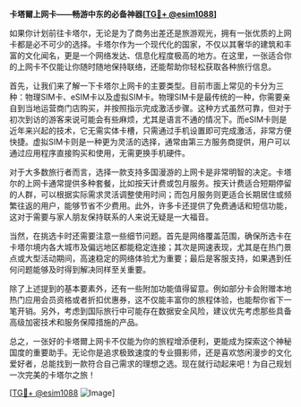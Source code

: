 **卡塔爾上网卡——畅游中东的必备神器[[TG💪+ @esim1088](https://t.me/s/esim1088)]**

如果你计划前往卡塔尔，无论是为了商务出差还是旅游观光，拥有一张优质的上网卡都是必不可少的选择。卡塔尔作为一个现代化的国家，不仅以其奢华的建筑和丰富的文化闻名，更是一个网络发达、信息化程度极高的地方。在这里，一张适合你的上网卡不仅能让你随时随地保持联络，还能帮助你轻松获取各种旅行信息。

首先，让我们来了解一下卡塔尔上网卡的主要类型。目前市面上常见的卡分为三种：物理SIM卡、eSIM卡以及虚拟SIM卡。物理SIM卡是最传统的一种，你需要亲自到当地运营商门店购买，并按照指示完成激活步骤。这种方式虽然可靠，但对于初次到访的游客来说可能会有些麻烦，尤其是语言不通的情况下。而eSIM卡则是近年来兴起的技术，它无需实体卡槽，只需通过手机设置即可完成激活，非常方便快捷。虚拟SIM卡则是一种更为灵活的选择，通常由第三方服务商提供，用户可以通过应用程序直接购买和使用，无需更换手机硬件。

对于大多数旅行者而言，选择一款支持多国漫游的上网卡是非常明智的决定。卡塔尔的上网卡通常提供多种套餐，比如按天计费或包月服务。按天计费适合短期停留的人群，可以根据实际需求灵活调整使用时间；而包月服务则更适合长期居住或频繁往返的用户，能够节省不少费用。此外，许多卡还提供了免费通话和短信功能，这对于需要与家人朋友保持联系的人来说无疑是一大福音。

当然，在挑选卡时还需要注意一些细节问题。首先是网络覆盖范围，确保所选卡在卡塔尔境内各大城市及偏远地区都能稳定连接；其次是网速表现，尤其是在热门景点或大型活动期间，高速稳定的网络体验尤为重要；最后是客服支持，如果遇到任何问题能够及时得到解决同样至关重要。

除了上述提到的基本要素外，还有一些附加功能值得留意。例如部分卡会附赠本地热门应用会员资格或者折扣优惠券，这不仅能丰富你的旅程体验，也能帮你省下一笔开销。另外，考虑到国际旅行中可能存在数据安全风险，建议优先考虑那些具备高级加密技术和服务保障措施的产品。

总之，一张好的卡塔爾上网卡不仅能为你的旅程增添便利，更能成为探索这个神秘国度的重要助手。无论你是追求极致速度的专业摄影师，还是喜欢悠闲漫步的文化爱好者，总能找到一款符合自己需求的理想之选。现在就行动起来吧！为自己规划一次完美的卡塔尔之旅！

[[TG💪+ @esim1088](https://t.me/s/esim1088) ![Image](https://i.postimg.cc/4NQfJmqS/Snipaste-2025-05-13-00-14-12.png)]